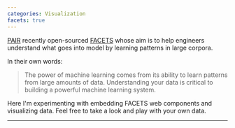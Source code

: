 ```yaml
---
categories: Visualization
facets: true
---
```


[PAIR](https://ai.google/pair) recently open-sourced [FACETS](https://pair-code.github.io/facets/) 
whose aim is to help engineers understand what goes into model by learning patterns in large corpora.

In their own words:
> The power of machine learning comes from its ability to learn patterns from large amounts of data.
> Understanding your data is critical to building a powerful machine learning system.

Here I'm experimenting with embedding FACETS web components and visualizing data.
Feel free to take a look and play with your own data.

<hr />

